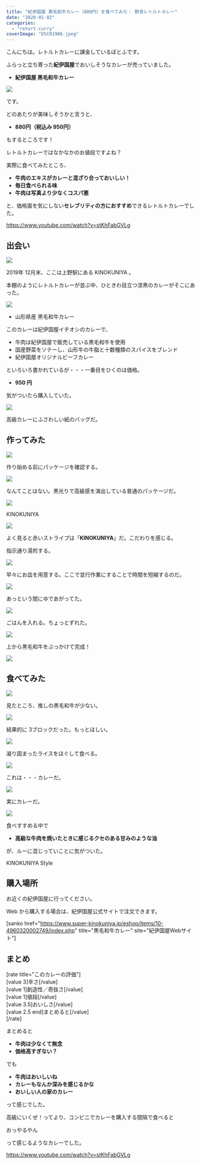 ```yaml
---
title: "紀伊国屋 黒毛和牛カレー（880円）を食べてみた｜ 野良レトルトカレー"
date: "2020-01-02"
categories: 
  - "retort-curry"
coverImage: "DSC01986.jpeg"
---
```


こんにちは。レトルトカレーに課金しているぽとふです。

ふらっと立ち寄った**紀伊国屋**でおいしそうなカレーが売っていました。

- **紀伊国屋 黒毛和牛カレー**

![](images/DSC01985.jpeg)

です。

どのあたりが美味しそうかと言うと、

- **880円（税込み 950円）**

もするところです！

レトルトカレーではなかなかのお値段ですよね？

実際に食べてみたところ、

- **牛肉のエキスがカレーと混ざり合っておいしい！**
- **毎日食べられる味**
- **牛肉は写真より少なくコスパ悪**

と、価格面を気にしない**セレブリティの方におすすめ**できるレトルトカレーでした。

https://www.youtube.com/watch?v=stKhFabGVLg

## 出会い

![](images/IMG_8128.jpeg)

2019年 12月末、ここは上野駅にある KINOKUNIYA 。

本棚のようにレトルトカレーが並ぶ中、ひときわ目立つ漆黒のカレーがそこにあった。

![](images/IMG_8126.jpeg)

- 山形県産 黒毛和牛カレー

このカレーは紀伊国屋イチオシのカレーで、

- 牛肉は紀伊国屋で販売している黒毛和牛を使用
- 国産野菜をソテーし、山形牛の牛脂と十数種類のスパイスをブレンド
- 紀伊国屋オリジナルビーフカレー

といろいろ書かれているが・・・一番目をひくのは価格。

- **950 円**

気がついたら購入していた。

![](images/IMG_8127.jpeg)

高級カレーにふさわしい紙のバッグだ。

## 作ってみた

![](images/DSC01986.jpeg)

作り始める前にパッケージを確認する。

![](images/DSC01987.jpeg)

なんてことはない。黒光りで高級感を演出している普通のパッケージだ。

![](images/DSC01988.jpeg)

KINOKUNIYA

![](images/DSC01989.jpeg)

よく見ると赤いストライプは「**KINOKUNIYA**」だ。こだわりを感じる。

指示通り湯煎する。

![](images/DSC01990.jpeg)

早々にお皿を用意する。ここで並行作業にすることで時間を短縮するのだ。

![](images/DSC01991.jpeg)

あっという間にゆであがってた。

![](images/DSC01993.jpeg)

ごはんを入れる。ちょっとずれた。

![](images/DSC01992.jpeg)

上から黒毛和牛をぶっかけて完成！

![](images/DSC01994.jpeg)

## 食べてみた

![](images/DSC01995.jpeg)

見たところ、推しの黒毛和牛が少ない。

![](images/DSC01996.jpeg)

結果的に 3ブロックだった。もっとほしい。

![](images/DSC01999.jpeg)

凝り固まったライスをほぐして食べる。

![](images/DSC02000.jpeg)

これは・・・カレーだ。

![](images/DSC01997.jpeg)

実にカレーだ。

![](images/DSC01998.jpeg)

食べすすめる中で

- **高級な牛肉を焼いたときに感じるクセのある甘みのような油**

が、ルーに混じっていことに気がついた。

KINOKUNIYA Style

## 購入場所

お近くの紀伊国屋に行ってください。

Web から購入する場合は、紀伊国屋公式サイトで注文できます。

\[sanko href="https://www.super-kinokuniya.jp/eshop/items/10-4960320002749/index.php" title="黒毛和牛カレー" site="紀伊国屋Webサイト"\]

## まとめ

\[rate title="このカレーの評価"\]  
\[value 3\]辛さ\[/value\]  
\[value 1\]創造性／奇抜さ\[/value\]  
\[value 1\]値段\[/value\]  
\[value 3.5\]おいしさ\[/value\]  
\[value 2.5 end\]まとめると\[/value\]  
\[/rate\]

まとめると

- **牛肉は少なくて無念**
- **価格高すぎない？**

でも

- **牛肉はおいしいね**
- **カレーもなんか深みを感じるかな**
- **おいしい人の家のカレー**

って感じでした。

高級にいくぜ！ってより、コンビニでカレーを購入する間隔で食べると

おっやるやん

って感じるようなカレーでした。

https://www.youtube.com/watch?v=stKhFabGVLg
